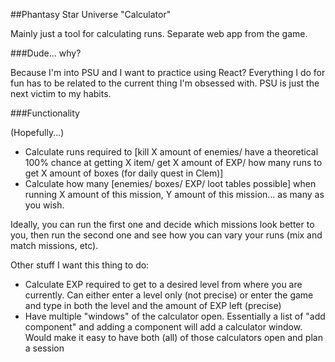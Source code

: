 \##Phantasy Star Universe "Calculator"

Mainly just a tool for calculating runs. Separate web app from the game.



\###Dude... why?

Because I'm into PSU and I want to practice using React? Everything I do for fun has to be related to the current thing I'm obsessed with. PSU is just the next victim to my habits.



\###Functionality

(Hopefully...)

* Calculate runs required to \[kill X amount of enemies/ have a theoretical 100% chance at getting X item/ get X amount of EXP/ how many runs to get X amount of boxes (for daily quest in Clem)]
* Calculate how many \[enemies/ boxes/ EXP/ loot tables possible] when running X amount of this mission, Y amount of this mission... as many as you wish.

Ideally, you can run the first one and decide which missions look better to you, then run the second one and see how you can vary your runs (mix and match missions, etc).



Other stuff I want this thing to do:

* Calculate EXP required to get to a desired level from where you are currently. Can either enter a level only (not precise) or enter the game and type in both the level and the amount of EXP left (precise)
* Have multiple "windows" of the calculator open. Essentially a list of "add component" and adding a component will add a calculator window. Would make it easy to have both (all) of those calculators open and plan a session
